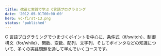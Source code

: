 ```yaml
---
title: 改造と実践で学ぶ C言語プログラミング
date: '2012-05-01T00:00:00'
hero: vc-first-13.png
status: 'published'
---
```


C 言語プログラミングでつまづくポイントを中心に、条件式（if/switch）、制御構文（for/while）、関数、変数、配列、文字列、そしてポインタなどの知識について、多くの実践問題を通して学んでいくコースです。
